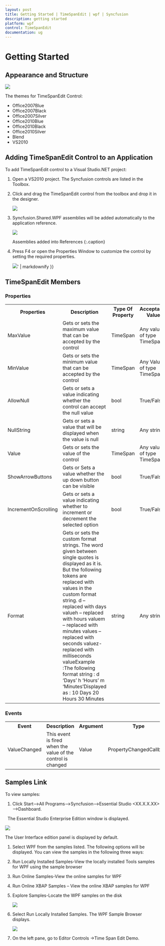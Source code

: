 ```yaml
---
layout: post
title: Getting Started | TimeSpanEdit | wpf | Syncfusion
description: getting started
platform: wpf
control: TimeSpanEdit
documentation: ug
---
```


# Getting Started

## Appearance and Structure



![](Getting-Started_images/Getting-Started_img1.png)





The themes for TimeSpanEdit Control:

* Office2007Blue
* Office2007Black
* Office2007Silver
* Office2010Blue
* Office2010Black
* Office2010Silver
* Blend
* VS2010



## Adding TimeSpanEdit Control to an Application

To add TimeSpanEdit control to a Visual Studio.NET project:

1. Open a VS2010 project. The Syncfusion controls are listed in the Toolbox.

2. Click and drag the TimeSpanEdit control from the toolbox and drop it in the designer.

   ![](Getting-Started_images/Getting-Started_img2.png)




3. Syncfusion.Shared.WPF assemblies will be added automatically to the application reference.



   ![](Getting-Started_images/Getting-Started_img3.png)


   Assemblies added into References
   {:.caption}



4. Press F4 or open the Properties Window to customize the control by setting the required properties.

   ![](Getting-Started_images/Getting-Started_img4.png)' | markdownify }}



## TimeSpanEdit Members

### Properties



<table>
<tr>
<th>
Properties</th><th>
Description</th><th>
Type Of Property</th><th>
Acceptable Value</th></tr>
<tr>
<td>
MaxValue</td><td>
Gets or sets the maximum value that can be accepted by the control</td><td>
TimeSpan</td><td>
Any value of type TimeSpan</td></tr>
<tr>
<td>
MinValue</td><td>
Gets or sets the minimum value that can be accepted by the control</td><td>
TimeSpan</td><td>
Any Value of type TimeSpan</td></tr>
<tr>
<td>
AllowNull</td><td>
Gets or sets a value indicating whether the control can accept the null value</td><td>
bool</td><td>
True/False</td></tr>
<tr>
<td>
NullString</td><td>
Gets or sets a value that will be displayed when the value is null</td><td>
string</td><td>
Any string</td></tr>
<tr>
<td>
Value</td><td>
Gets or sets the value of the control</td><td>
TimeSpan</td><td>
Any value of type TimeSpan</td></tr>
<tr>
<td>
ShowArrowButtons</td><td>
Gets or Sets a value whether the up down button can be visible</td><td>
bool</td><td>
True/False</td></tr>
<tr>
<td>
IncrementOnScrolling</td><td>
Gets or sets a value indicating whether to increment or decrement the selected option</td><td>
bool</td><td>
True/False</td></tr>
<tr>
<td>
Format</td><td>
Gets or sets the custom format strings. The word given between single quotes is displayed as it is. But the following tokens are replaced with values in the custom format string. d – replaced with days valueh – replaced with hours valuem – replaced with minutes values – replaced with seconds valuez- replaced with milliseconds valueExample :The following format string : d ‘Days’ h ‘Hours’ m ‘Minutes’Displayed as : 10 Days 20 Hours 30 Minutes</td><td>
string</td><td>
Any string</td></tr>
</table>


### Events

<table>
<tr>
<th>
Event</th><th>
Description</th><th>
Argument</th><th>
Type</th></tr>
<tr>
<td>
ValueChanged</td><td>
This event is fired when the value of the control is changed</td><td>
Value</td><td>
PropertyChangedCallback</td></tr>
</table>


##  Samples Link

To view samples:



1. Click Start-->All Programs-->Syncfusion-->Essential Studio <XX.X.X.XX> -->Dashboard.

   The Essential Studio Enterprise Edition window is displayed. 



   ![](Getting-Started_images/Getting-Started_img5.png)




The User Interface edition panel is displayed by default. 

1. Select WPF from the samples listed. The following options will be displayed. You can view the samples in the following three ways:
1. Run Locally Installed Samples-View the locally installed Tools samples for WPF using the sample browser
2. Run Online Samples-View the online samples for WPF
3. Run Online XBAP Samples – View the online XBAP samples  for WPF
4. Explore Samples-Locate the WPF samples on the disk

   ![](Getting-Started_images/Getting-Started_img6.png)

5. Select Run Locally Installed Samples. The WPF Sample Browser displays.

   ![](Getting-Started_images/Getting-Started_img7.png)

6. On the left pane, go to Editor Controls ->Time Span Edit Demo.
